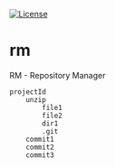 [![License](https://img.shields.io/badge/License-Apache%202.0-blue.svg)](https://opensource.org/licenses/Apache-2.0)

# rm
RM - Repository Manager

```
projectId
    unzip
        file1
        file2
        dir1
        .git
    commit1
    commit2
    commit3
``` 
